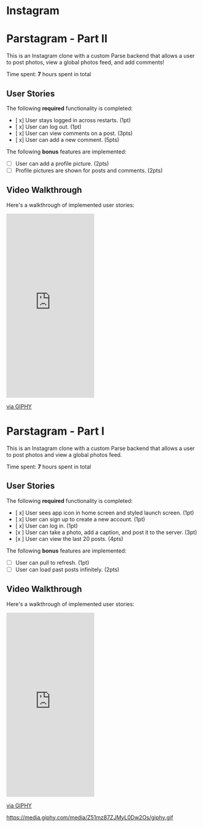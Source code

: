 # Instagram
# Parstagram - Part II

This is an Instagram clone with a custom Parse backend that allows a user to post photos, view a global photos feed, and add comments!

Time spent: **7** hours spent in total

## User Stories

The following **required** functionality is completed:

- [ x] User stays logged in across restarts. (1pt)
- [ x] User can log out. (1pt)
- [ x] User can view comments on a post. (3pts)
- [ x] User can add a new comment. (5pts)

The following **bonus** features are implemented:

- [ ] User can add a profile picture. (2pts)
- [ ] Profile pictures are shown for posts and comments. (2pts)

## Video Walkthrough

Here's a walkthrough of implemented user stories:

<iframe src="https://giphy.com/embed/gt1zFtZAFF0NP8fvW6" width="229" height="480" frameBorder="0" class="giphy-embed" allowFullScreen></iframe><p><a href="https://giphy.com/gifs/gt1zFtZAFF0NP8fvW6">via GIPHY</a></p>


# Parstagram - Part I

This is an Instagram clone with a custom Parse backend that allows a user to post photos and view a global photos feed.

Time spent: **7** hours spent in total

## User Stories

The following **required** functionality is completed:

- [ x] User sees app icon in home screen and styled launch screen. (1pt)
- [ x] User can sign up to create a new account. (1pt)
- [ x] User can log in. (1pt)
- [x ] User can take a photo, add a caption, and post it to the server. (3pt)
- [x ] User can view the last 20 posts. (4pts)

The following **bonus** features are implemented:

- [ ] User can pull to refresh. (1pt)
- [ ] User can load past posts infinitely. (2pts)

## Video Walkthrough

Here's a walkthrough of implemented user stories:


<iframe src="https://giphy.com/embed/Z51mz87ZJMyL0Dw2Os" width="229" height="480" frameBorder="0" class="giphy-embed" allowFullScreen></iframe><p><a href="https://giphy.com/gifs/Z51mz87ZJMyL0Dw2Os">via GIPHY</a></p>

https://media.giphy.com/media/Z51mz87ZJMyL0Dw2Os/giphy.gif
